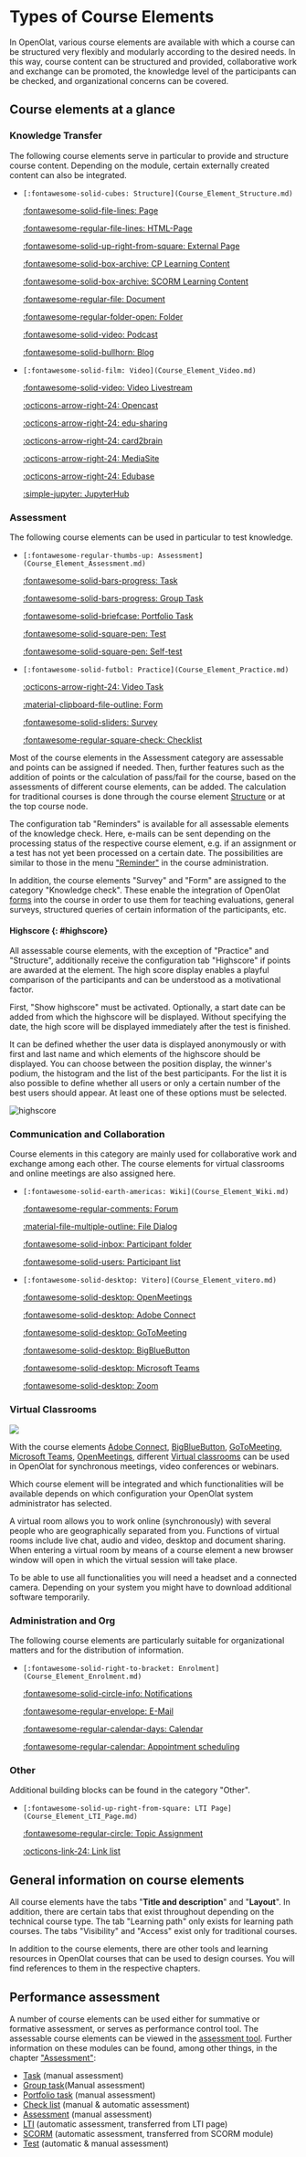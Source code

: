 # Types of Course Elements

In OpenOlat, various course elements are available with which a course can be structured very flexibly and modularly according to the desired needs. In this way, course content can be structured and provided, collaborative work and exchange can be promoted, the knowledge level of the participants can be checked, and organizational concerns can be covered.

## Course elements at a glance

### Knowledge Transfer

The following course elements serve in particular to provide and structure course content. Depending on the module, certain externally created content can also be integrated.

<div class="grid cards" markdown>

-	  [:fontawesome-solid-cubes: Structure](Course_Element_Structure.md)

    [:fontawesome-solid-file-lines: Page](Course_Element_Page.md)

    [:fontawesome-regular-file-lines: HTML-Page](Course_Element_Single_Page.md)

    [:fontawesome-solid-up-right-from-square: External Page](Course_Element_External_Page.md)

    [:fontawesome-solid-box-archive: CP Learning Content](Course_Element_CP_Learning_Content.md)

    [:fontawesome-solid-box-archive: SCORM Learning Content](Course_Element_SCORM_Learning_Content.md)

    [:fontawesome-regular-file: Document](Course_Element_Document.md)

    [:fontawesome-regular-folder-open: Folder](Course_Element_Folder.md)

    [:fontawesome-solid-video: Podcast](Course_Element_Podcast.md)

    [:fontawesome-solid-bullhorn: Blog](Course_Element_Blog.md)

-	  [:fontawesome-solid-film: Video](Course_Element_Video.md)

    [:fontawesome-solid-video: Video Livestream](Course_Element_Video_Livestream.md)

    [:octicons-arrow-right-24: Opencast](Course_Element_Opencast.md)

    [:octicons-arrow-right-24: edu-sharing](Course_Element_edu_Sharing.md)

    [:octicons-arrow-right-24: card2brain](Course_Element_card2brain_Flashcards.md)

    [:octicons-arrow-right-24: MediaSite](Course_Element_Mediasite.md)

    [:octicons-arrow-right-24: Edubase](Course_Element_Edubase.md)

    [:simple-jupyter: JupyterHub](Course_Element_JupyterHub.md)

</div>

### Assessment

The following course elements can be used in particular to test knowledge.

<div class="grid cards" markdown>

-	  [:fontawesome-regular-thumbs-up: Assessment](Course_Element_Assessment.md)

    [:fontawesome-solid-bars-progress: Task](Course_Element_Task.md)

    [:fontawesome-solid-bars-progress: Group Task](Course_Element_Grouptask.md)

    [:fontawesome-solid-briefcase: Portfolio Task](Course_Element_Portfolio_Task.md)

    [:fontawesome-solid-square-pen: Test](Course_Element_Test.md)

    [:fontawesome-solid-square-pen: Self-test](Course_Element_Self_Test.md)

-	  [:fontawesome-solid-futbol: Practice](Course_Element_Practice.md)

    [:octicons-arrow-right-24: Video Task](Course_Element_Video_Task.md)

    [:material-clipboard-file-outline: Form](Course_Element_Form.md)

    [:fontawesome-solid-sliders: Survey](Course_Element_Survey.md)

    [:fontawesome-regular-square-check: Checklist](Course_Element_Checklist.md)

</div>

Most of the course elements in the Assessment category are assessable and points can be assigned if needed. Then, further features such as the addition of points or the calculation of pass/fail for the course, based on the assessments of different course elements, can be added. The calculation for traditional courses is done through the course element [Structure](Course_Element_Structure.md) or at the top course node.

The configuration tab "Reminders" is available for all assessable elements of the knowledge check. Here, e-mails can be sent depending on the processing status of the respective course element, e.g. if an assignment or a test has not yet been processed on a certain date. The possibilities are similar to those in the menu ["Reminder"](../learningresources/Course_Reminders.md) in the course administration.

In addition, the course elements "Survey" and "Form" are assigned to the category "Knowledge check". These enable the integration of OpenOlat [forms](../learningresources/Form_editor_Questionnaire_editor.md) into the course in order to use them for teaching evaluations, general surveys, structured queries of certain information of the participants, etc.

#### Highscore  {: #highscore}

All assessable course elements, with the exception of "Practice" and "Structure", additionally receive the configuration tab "Highscore" if points are awarded at the element. The high score display enables a playful comparison of the participants and can be understood as a motivational factor.

First, "Show highscore" must be activated. Optionally, a start date can be added from which the highscore will be displayed. Without specifying the date, the high score will be displayed immediately after the test is finished.

It can be defined whether the user data is displayed anonymously or with first and last name and which elements of the highscore should be displayed. You can choose between the position display, the winner's podium, the histogram and the list of the best participants. For the list it is also possible to define whether all users or only a certain number of the best users should appear. At least one of these options must be selected.

![highscore](assets/Highscore_EN.png)

### Communication and Collaboration

Course elements in this category are mainly used for collaborative work and exchange among each other. The course elements for virtual classrooms and online meetings are also assigned here.

<div class="grid cards" markdown>

-	  [:fontawesome-solid-earth-americas: Wiki](Course_Element_Wiki.md)

    [:fontawesome-regular-comments: Forum](Course_Element_Forum.md)

    [:material-file-multiple-outline: File Dialog](Course_Element_File_Dialog.md)

    [:fontawesome-solid-inbox: Participant folder](Course_Element_Participant_Folder.md)

    [:fontawesome-solid-users: Participant list](Course_Element_Participant_List.md)

-	  [:fontawesome-solid-desktop: Vitero](Course_Element_vitero.md)

    [:fontawesome-solid-desktop: OpenMeetings](Course_Element_OpenMeetings.md)

    [:fontawesome-solid-desktop: Adobe Connect](Course_Element_Adobe_Connect.md)

    [:fontawesome-solid-desktop: GoToMeeting](Course_Element_GoToMeeting.md)

    [:fontawesome-solid-desktop: BigBlueButton](Course_Element_BigBlueButton.md)

    [:fontawesome-solid-desktop: Microsoft Teams](Course_Element_Microsoft_Teams.md)

    [:fontawesome-solid-desktop: Zoom](Course_Element_Zoom.md)

</div>

### Virtual Classrooms

![](assets/virtual_class.png)

With the course elements 
[Adobe Connect](../learningresources/Course_Element_Adobe_Connect.md),
[BigBlueButton](Course_Element_BigBlueButton.md),
[GoToMeeting](../learningresources/Course_Element_GoToMeeting.md),
[Microsoft Teams](Course_Element_Microsoft_Teams.md), [OpenMeetings](../learningresources/Course_Element_OpenMeetings.md), different [Virtual classrooms](../course_elements/Virtual_classrooms.md) can be used in OpenOlat for synchronous meetings, video conferences or webinars.

Which course element will be integrated and which functionalities will be available depends on which configuration your OpenOlat system administrator has selected.

A virtual room allows you to work online (synchronously) with several people who are geographically separated from you. Functions of virtual rooms include live chat, audio and video, desktop and document sharing. When entering a virtual room by means of a course element a new browser window will open in which the virtual session will take place.

To be able to use all functionalities you will need a headset and a connected camera. Depending on your system you might have to download additional software temporarily.

### Administration and Org

The following course elements are particularly suitable for organizational matters and for the distribution of information.

<div class="grid cards" markdown>

-	  [:fontawesome-solid-right-to-bracket: Enrolment](Course_Element_Enrolment.md)

    [:fontawesome-solid-circle-info: Notifications](Course_Element_Notifications.md)

    [:fontawesome-regular-envelope: E-Mail](Course_Element_EMail.md)

    [:fontawesome-regular-calendar-days: Calendar](Course_Element_Calendar.md)

    [:fontawesome-regular-calendar: Appointment scheduling](Course_Element_Appointment_Scheduling.md)

</div>

### Other

Additional building blocks can be found in the category "Other".

<div class="grid cards" markdown>

-	  [:fontawesome-solid-up-right-from-square: LTI Page](Course_Element_LTI_Page.md)

    [:fontawesome-regular-circle: Topic Assignment](Course_Element_Topic_Assignment.md)

    [:octicons-link-24: Link list](Course_Element_Link_List.md)

</div>

## General information on course elements

All course elements have the tabs "**Title and description**" and "**Layout**". In addition, there are certain tabs that exist throughout depending on the technical course type. The tab "Learning path" only exists for learning path courses. The tabs "Visibility" and "Access" exist only for traditional courses.

In addition to the course elements, there are other tools and learning resources in OpenOlat courses that can be used to design courses. You will find references to them in the respective chapters.

## Performance assessment

A number of course elements can be used either for summative or formative assessment, or serves as performance control tool. The assessable course elements can be viewed in the [assessment tool](../learningresources/Using_Course_Tools.md#UsingCourseTools-_bewertungswerkzeug). Further information on these modules can be found, among other things, in the chapter ["Assessment"](../learningresources/Assessment.md):

* [Task](../learningresources/Assessment.md) (manual assessment)
* [Group task](../learningresources/Assessment.md)(Manual assessment)
* [Portfolio task](../learningresources/Assessment.md) (manual assessment)
* [Check list](../learningresources/Assessment.md) (manual & automatic assessment)
* [Assessment](../learningresources/Assessment.md) (manual assessment)
* [LTI](../learningresources/Other.md) (automatic assessment, transferred from LTI page)
* [SCORM](../learningresources/Knowledge_Transfer.md) (automatic assessment, transferred from SCORM module)
* [Test](../learningresources/Assessment.md#Assessment-_test_kursbaustein) (automatic & manual assessment)
